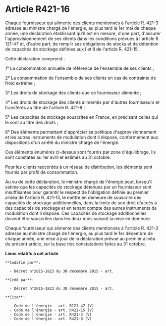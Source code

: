 # Article R421-16

Chaque fournisseur qui alimente des clients mentionnés à l'article R. 421-3 adresse au ministre chargé de l'énergie, au plus
tard le 1er mai de chaque année, une déclaration établissant qu'il est en mesure, d'une part, d'assurer l'approvisionnement
de ses clients dans les conditions prévues à l'article R. 121-47 et, d'autre part, de remplir ses obligations de stocks et de
détention de capacités de stockage définies aux I et II de l'article R. 421-15. 

Cette déclaration comprend : 

1° La consommation annuelle de référence de l'ensemble de ses clients ; 

2° La consommation de l'ensemble de ses clients en cas de contrainte de froid extrême ; 

3° Les droits de stockage des clients que ce fournisseur alimente ; 

4° Les droits de stockage des clients alimentés par d'autres fournisseurs et transférés au titre de l'article R. 421-8 ;

5° Les capacités de stockage souscrites en France, en précisant celles qui le sont au titre des droits ; 

6° Des éléments permettant d'apprécier sa politique d'approvisionnement et les autres instruments de modulation dont il
dispose, conformément aux dispositions d'un arrêté du ministre chargé de l'énergie. 

Ces éléments énumérés ci-dessus sont fournis par zone d'équilibrage. Ils sont constatés au 1er avril et estimés au 31
octobre. 

Pour les clients raccordés à un réseau de distribution, les éléments sont fournis par profil de consommation. 

Au vu de cette déclaration, le ministre chargé de l'énergie peut, lorsqu'il estime que les capacités de stockage détenues par
un fournisseur sont insuffisantes pour garantir le respect de l'obligation définie au premier alinéa de l'article R. 421-15,
le mettre en demeure de souscrire des capacités de stockage additionnelles, dans la limite de son droit d'accès à des
capacités de stockage et en tenant compte des autres instruments de modulation dont il dispose. Ces capacités de stockage
additionnelles doivent être souscrites dans les deux mois suivant la mise en demeure. 

Chaque fournisseur qui alimente des clients mentionnés à l'article R. 421-3 adresse au ministre chargé de l'énergie, au plus
tard le 1er décembre de chaque année, une mise à jour de la déclaration prévue au premier alinéa du présent article, sur la
base des constatations faites au 31 octobre.

**Liens relatifs à cet article**

	**Codifié par**:

	  - Décret n°2015-1823 du 30 décembre 2015 - art.

	**Créé par**:

	  - Décret n°2015-1823 du 30 décembre 2015 - art.

	**Cite**:

	  - Code de l'énergie - art. R121-47 (V)
	  - Code de l'énergie - art. R421-15 (V)
	  - Code de l'énergie - art. R421-3 (V)
	  - Code de l'énergie - art. R421-8 (V)
